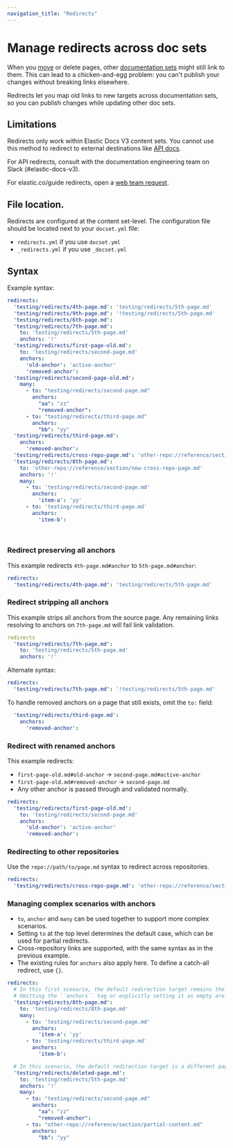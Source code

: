 ```yaml
---
navigation_title: "Redirects"
---
```


# Manage redirects across doc sets

When you [move](move.md) or delete pages, other [documentation sets](../configure/content-set/index.md) might still link to them. This can lead to a chicken-and-egg problem: you can't publish your changes without breaking links elsewhere.

Redirects let you map old links to new targets across documentation sets, so you can publish changes while updating other doc sets.

## Limitations

Redirects only work within Elastic Docs V3 content sets. You cannot use this method to redirect to external destinations like [API docs](https://www.elastic.co/docs/api/).

For API redirects, consult with the documentation engineering team on Slack (#elastic-docs-v3).

For elastic.co/guide redirects, open a [web team request](http://ela.st/web-request).

## File location.

Redirects are configured at the content set-level.
The configuration file should be located next to your `docset.yml` file:

* `redirects.yml` if you use `docset.yml`
* `_redirects.yml` if you use `_docset.yml`

## Syntax

Example syntax:

```yaml
redirects:
  'testing/redirects/4th-page.md': 'testing/redirects/5th-page.md'
  'testing/redirects/9th-page.md': '!testing/redirects/5th-page.md'
  'testing/redirects/6th-page.md':
  'testing/redirects/7th-page.md':
    to: 'testing/redirects/5th-page.md'
    anchors: '!'
  'testing/redirects/first-page-old.md':
    to: 'testing/redirects/second-page.md'
    anchors:
      'old-anchor': 'active-anchor'
      'removed-anchor':
  'testing/redirects/second-page-old.md':
    many:
      - to: "testing/redirects/second-page.md"
        anchors:
          "aa": "zz"
          "removed-anchor":
      - to: "testing/redirects/third-page.md"
        anchors:
          "bb": "yy"
  'testing/redirects/third-page.md':
    anchors:
      'removed-anchor':
  'testing/redirects/cross-repo-page.md': 'other-repo://reference/section/new-cross-repo-page.md'
  'testing/redirects/8th-page.md':
    to: 'other-repo://reference/section/new-cross-repo-page.md'
    anchors: '!'
    many:
      - to: 'testing/redirects/second-page.md'
        anchors:
          'item-a': 'yy'
      - to: 'testing/redirects/third-page.md'
        anchors:
          'item-b': 
            
  
```

### Redirect preserving all anchors

This example redirects `4th-page.md#anchor` to `5th-page.md#anchor`:

```yaml
redirects:
  'testing/redirects/4th-page.md': 'testing/redirects/5th-page.md'
```
### Redirect stripping all anchors

This example strips all anchors from the source page.
Any remaining links resolving to anchors on `7th-page.md` will fail link validation.

```yaml
redirects
  'testing/redirects/7th-page.md':
    to: 'testing/redirects/5th-page.md'
    anchors: '!'
```

Alternate syntax:

```yaml
redirects:
  'testing/redirects/7th-page.md': '!testing/redirects/5th-page.md'
```

To handle removed anchors on a page that still exists, omit the `to:` field:

```yaml
  'testing/redirects/third-page.md':
    anchors:
      'removed-anchor':
```

### Redirect with renamed anchors

This example redirects:

- `first-page-old.md#old-anchor` → `second-page.md#active-anchor`
- `first-page-old.md#removed-anchor` → `second-page.md`
- Any other anchor is passed through and validated normally.

```yaml
redirects:
  'testing/redirects/first-page-old.md':
    to: 'testing/redirects/second-page.md'
    anchors:
      'old-anchor': 'active-anchor'
      'removed-anchor':
```

### Redirecting to other repositories

Use the `repo://path/to/page.md` syntax to redirect across repositories.

```yaml
redirects:
  'testing/redirects/cross-repo-page.md': 'other-repo://reference/section/new-cross-repo-page.md'
```

### Managing complex scenarios with anchors

* `to`, `anchor` and `many` can be used together to support more complex scenarios.
* Setting `to` at the top level determines the default case, which can be used for partial redirects.
* Cross-repository links are supported, with the same syntax as in the previous example.
* The existing rules for `anchors` also apply here. To define a catch-all redirect, use `{}`.

```yaml
redirects:
  # In this first scenario, the default redirection target remains the same page, with anchors being preserved. 
  # Omitting the ``anchors`` tag or explicitly setting it as empty are both supported.
  'testing/redirects/8th-page.md':
    to: 'testing/redirects/8th-page.md'
    many:
      - to: 'testing/redirects/second-page.md'
        anchors:
          'item-a': 'yy'
      - to: 'testing/redirects/third-page.md'
        anchors:
          'item-b':

  # In this scenario, the default redirection target is a different page, and anchors are dropped.
  'testing/redirects/deleted-page.md':
    to: 'testing/redirects/5th-page.md'
    anchors: '!'
    many:
      - to: "testing/redirects/second-page.md"
        anchors:
          "aa": "zz"
          "removed-anchor":
      - to: "other-repo://reference/section/partial-content.md"
        anchors:
          "bb": "yy"
```
